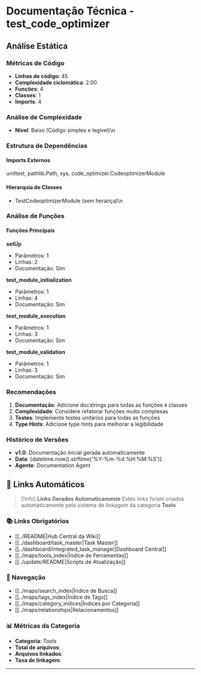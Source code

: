 # Documentação Técnica - test_code_optimizer

## Análise Estática

### Métricas de Código
- **Linhas de código**: 45
- **Complexidade ciclomática**: 2.00
- **Funções**: 4
- **Classes**: 1
- **Imports**: 4

### Análise de Complexidade
- **Nível**: Baixo (Código simples e legível)\n
### Estrutura de Dependências

#### Imports Externos
unittest, pathlib.Path, sys, code_optimizer.CodeoptimizerModule

#### Hierarquia de Classes
- TestCodeoptimizerModule (sem herança)\n
### Análise de Funções

#### Funções Principais
**setUp**
- Parâmetros: 1
- Linhas: 2
- Documentação: Sim

**test_module_initialization**
- Parâmetros: 1
- Linhas: 4
- Documentação: Sim

**test_module_execution**
- Parâmetros: 1
- Linhas: 3
- Documentação: Sim

**test_module_validation**
- Parâmetros: 1
- Linhas: 3
- Documentação: Sim

### Recomendações

1. **Documentação**: Adicione docstrings para todas as funções e classes
2. **Complexidade**: Considere refatorar funções muito complexas
3. **Testes**: Implemente testes unitários para todas as funções
4. **Type Hints**: Adicione type hints para melhorar a legibilidade

### Histórico de Versões

- **v1.0**: Documentação inicial gerada automaticamente
- **Data**: {datetime.now().strftime('%Y-%m-%d %H:%M:%S')}
- **Agente**: Documentation Agent


## 🔗 **Links Automáticos**

> [!info] **Links Gerados Automaticamente**
> Estes links foram criados automaticamente pelo sistema de linkagem da categoria **Tools**

### **📚 Links Obrigatórios**
- [[../README|Hub Central da Wiki]]
- [[../dashboard/task_master|Task Master]]
- [[../dashboard/integrated_task_manager|Dashboard Central]]
- [[../maps/tools_index|Índice de Ferramentas]]
- [[../update/README|Scripts de Atualização]]

### **🧭 Navegação**
- [[../maps/search_index|Índice de Busca]]
- [[../maps/tags_index|Índice de Tags]]
- [[../maps/category_indices|Índices por Categoria]]
- [[../maps/relationships|Relacionamentos]]

### **📊 Métricas da Categoria**
- **Categoria**: Tools
- **Total de arquivos**: <!-- Contador automático -->
- **Arquivos linkados**: <!-- Contador automático -->
- **Taxa de linkagem**: <!-- Percentual automático -->

---


